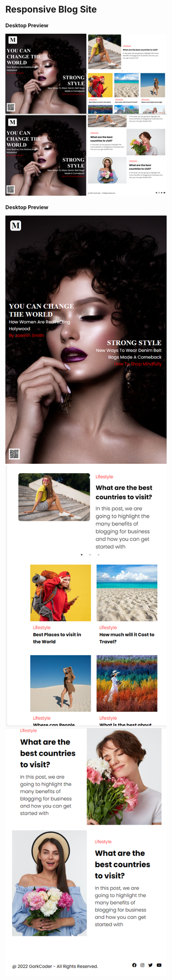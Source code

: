 # Responsive Blog Site

<div style={{display:'flex',flex-direction:'column',gap:'50px'}}>
  <h3>Desktop Preview</h3>
  <img src='Review_Images/Desktop1.PNG' />
  <img src='Review_Images/Desktop2.PNG' />
</div>
<div style={{display:'flex',margin-top:'100px',flex-direction:'column',gap:'50px'}}>
  <h3>Desktop Preview</h3>
  <img src='Review_Images/Mobile1.PNG' />
  <img src='Review_Images/Mobile2.PNG' />
  <img src='Review_Images/Mobile3.PNG' />
</div>
